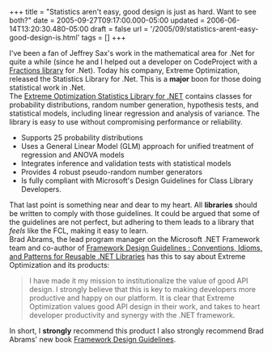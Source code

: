 +++
title = "Statistics aren't easy, good design is just as hard. Want to see both?"
date = 2005-09-27T09:17:00.000-05:00
updated = 2006-06-14T13:20:30.480-05:00
draft = false
url = '/2005/09/statistics-arent-easy-good-design-is.html'
tags = []
+++

I've been a fan of Jeffrey Sax's work in the mathematical area for .Net for quite a while (since he and I helped out a developer on CodeProject with a [Fractions library](http://www.codeproject.com/csharp/Fractiion.asp) for .Net). Today his company, Extreme Optimization, released the Statistics Library for .Net. This is a **major** boon for those doing statistical work in .Net.  
The [Extreme Optimization Statistics Library for .NET](http://www.extremeoptimization.com/Statistics/Default.aspx) contains classes for probability distributions, random number generation, hypothesis tests, and statistical models, including linear regression and analysis of variance. The library is easy to use without compromising performance or reliability.  

*   Supports 25 probability distributions
*   Uses a General Linear Model (GLM) approach for unified treatment of regression and ANOVA models
*   Integrates inference and validation tests with statistical models
*   Provides 4 robust pseudo-random number generators
*   Is fully compliant with Microsoft's Design Guidelines for Class Library Developers.

  
That last point is something near and dear to my heart. All **libraries** should be written to comply with those guidelines. It could be argued that some of the guidelines are not perfect, but adhering to them leads to a library that _feels_ like the FCL, making it easy to learn.  
Brad Abrams, the lead program manager on the Microsoft .NET Framework team and co-author of [Framework Design Guidelines : Conventions, Idioms, and Patterns for Reusable .NET Libraries](http://www.amazon.com/exec/obidos/ASIN/0321246756/marcsmusing0a-20) has this to say about Extreme Optimization and its products:

> I have made it my mission to institutionalize the value of good API design. I strongly believe that this is key to making developers more productive and happy on our platform. It is clear that Extreme Optimization values good API design in their work, and takes to heart developer productivity and synergy with the .NET framework.

In short, I **strongly** recommend this product I also strongly recommend Brad Abrams' new book [Framework Design Guidelines](http://www.amazon.com/exec/obidos/ASIN/0321246756/marcsmusing0a-20).
